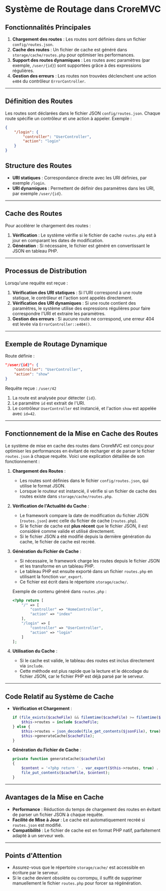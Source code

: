 # Système de Routage dans CroreMVC

## Fonctionnalités Principales
1. **Chargement des routes** : Les routes sont définies dans un fichier `config/routes.json`.
2. **Cache des routes** : Un fichier de cache est généré dans `storage/cache/routes.php` pour optimiser les performances.
3. **Support des routes dynamiques** : Les routes avec paramètres (par exemple, `/user/{id}`) sont supportées grâce à des expressions régulières.
4. **Gestion des erreurs** : Les routes non trouvées déclenchent une action `e404` du contrôleur `ErrorController`.

---

## Définition des Routes
Les routes sont déclarées dans le fichier JSON `config/routes.json`. Chaque route spécifie un contrôleur et une action à appeler. Exemple :  
```json
{
    "/login": {
        "controller": "UserController",
        "action": "login"
    }
}
```

## Structure des Routes
- **URI statiques** : Correspondance directe avec les URI définies, par exemple `/login`.
- **URI dynamiques** : Permettent de définir des paramètres dans les URI, par exemple `/user/{id}`.

---

## Cache des Routes
Pour accélérer le chargement des routes :  
1. **Vérification** : Le système vérifie si le fichier de cache `routes.php` est à jour en comparant les dates de modification.  
2. **Génération** : Si nécessaire, le fichier est généré en convertissant le JSON en tableau PHP.

---

## Processus de Distribution
Lorsqu'une requête est reçue :  
1. **Vérification des URI statiques** : Si l'URI correspond à une route statique, le contrôleur et l'action sont appelés directement.  
2. **Vérification des URI dynamiques** : Si une route contient des paramètres, le système utilise des expressions régulières pour faire correspondre l'URI et extraire les paramètres.  
3. **Gestion des erreurs** : Si aucune route ne correspond, une erreur 404 est levée via `ErrorController::e404()`.

---

## Exemple de Routage Dynamique
Route définie :  
```json
"/user/{id}": {
    "controller": "UserController",
    "action": "show"
}
```

Requête reçue : `/user/42`  
1. La route est analysée pour détecter `{id}`.  
2. Le paramètre `id` est extrait de l'URI.  
3. Le contrôleur `UserController` est instancié, et l'action `show` est appelée avec `id=42`.

---

## Fonctionnement de la Mise en Cache des Routes

Le système de mise en cache des routes dans CroreMVC est conçu pour optimiser les performances en évitant de recharger et de parser le fichier `routes.json` à chaque requête. Voici une explication détaillée de son fonctionnement :

1. **Chargement des Routes** :
   - Les routes sont définies dans le fichier `config/routes.json`, qui utilise le format JSON.
   - Lorsque le routeur est instancié, il vérifie si un fichier de cache des routes existe dans `storage/cache/routes.php`.

2. **Vérification de l'Actualité du Cache** :
   - Le framework compare la date de modification du fichier JSON (`routes.json`) avec celle du fichier de cache (`routes.php`).
   - Si le fichier de cache est **plus récent** que le fichier JSON, il est considéré comme valide et utilisé directement.
   - Si le fichier JSON a été modifié depuis la dernière génération du cache, le fichier de cache est recréé.

3. **Génération du Fichier de Cache** :
   - Si nécessaire, le framework charge les routes depuis le fichier JSON et les transforme en un tableau PHP.
   - Le tableau PHP est ensuite exporté dans un fichier `routes.php` en utilisant la fonction `var_export`.
   - Ce fichier est écrit dans le répertoire `storage/cache/`.

   Exemple de contenu généré dans `routes.php` :
   ```php
   <?php return [
       "/" => [
           "controller" => "HomeController",
           "action" => "index"
       ],
       "/login" => [
           "controller" => "UserController",
           "action" => "login"
       ]
   ];
   ```

4. **Utilisation du Cache** :
   - Si le cache est valide, le tableau des routes est inclus directement via `include`.
   - Cette méthode est plus rapide que la lecture et le décodage du fichier JSON, car le fichier PHP est déjà parsé par le serveur.

---

## Code Relatif au Système de Cache

- **Vérification et Chargement** :
  ```php
  if (file_exists($cacheFile) && filemtime($cacheFile) >= filemtime($jsonFile)) {
      $this->routes = include $cacheFile;
  } else {
      $this->routes = json_decode(file_get_contents($jsonFile), true);
      $this->generateCache($cacheFile);
  }
  ```

- **Génération du Fichier de Cache** :
  ```php
  private function generateCache($cacheFile)
  {
      $content = '<?php return ' . var_export($this->routes, true) . ';';
      file_put_contents($cacheFile, $content);
  }
  ```

---

## Avantages de la Mise en Cache
- **Performance** : Réduction du temps de chargement des routes en évitant de parser un fichier JSON à chaque requête.
- **Facilité de Mise à Jour** : Le cache est automatiquement recréé si `routes.json` est modifié.
- **Compatibilité** : Le fichier de cache est en format PHP natif, parfaitement adapté à un serveur web.

---

## Points d'Attention
- Assurez-vous que le répertoire `storage/cache/` est accessible en écriture par le serveur.
- Si le cache devient obsolète ou corrompu, il suffit de supprimer manuellement le fichier `routes.php` pour forcer sa régénération.